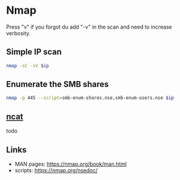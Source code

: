 # Nmap

Press "v" if you forgot du add "-v" in the scan and need to increase verbosity.

## Simple IP scan

```sh
nmap -sC -sV $ip
```

## Enumerate the SMB shares

```sh
nmap -p 445 --script=smb-enum-shares.nse,smb-enum-users.nse $ip
```

## [ncat](https://nmap.org/ncat/)

todo

## Links

- MAN pages: <https://nmap.org/book/man.html>
- scripts: <https://nmap.org/nsedoc/>